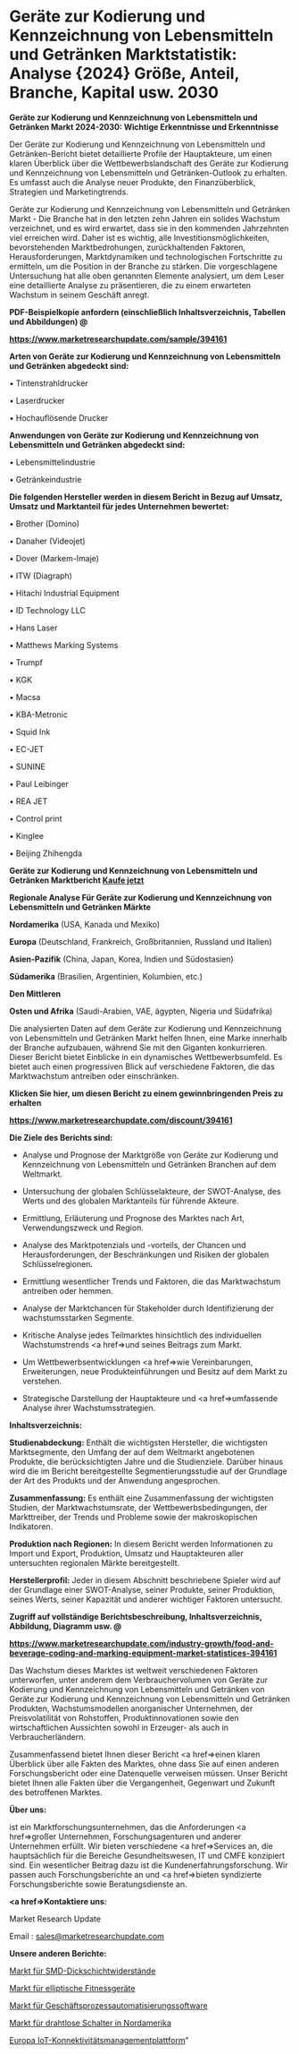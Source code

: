 # Geräte zur Kodierung und Kennzeichnung von Lebensmitteln und Getränken Marktstatistik: Analyse {2024} Größe, Anteil, Branche, Kapital usw. 2030

<strong>Geräte zur Kodierung und Kennzeichnung von Lebensmitteln und Getränken Markt 2024-2030: Wichtige Erkenntnisse und Erkenntnisse</strong>

Der Geräte zur Kodierung und Kennzeichnung von Lebensmitteln und Getränken-Bericht bietet detaillierte Profile der Hauptakteure, um einen klaren Überblick über die Wettbewerbslandschaft des Geräte zur Kodierung und Kennzeichnung von Lebensmitteln und Getränken-Outlook zu erhalten. Es umfasst auch die Analyse neuer Produkte, den Finanzüberblick, Strategien und Marketingtrends.

Geräte zur Kodierung und Kennzeichnung von Lebensmitteln und Getränken Markt - Die Branche hat in den letzten zehn Jahren ein solides Wachstum verzeichnet, und es wird erwartet, dass sie in den kommenden Jahrzehnten viel erreichen wird. Daher ist es wichtig, alle Investitionsmöglichkeiten, bevorstehenden Marktbedrohungen, zurückhaltenden Faktoren, Herausforderungen, Marktdynamiken und technologischen Fortschritte zu ermitteln, um die Position in der Branche zu stärken. Die vorgeschlagene Untersuchung hat alle oben genannten Elemente analysiert, um dem Leser eine detaillierte Analyse zu präsentieren, die zu einem erwarteten Wachstum in seinem Geschäft anregt.



<strong><b>PDF-Beispielkopie anfordern (einschließlich Inhaltsverzeichnis, Tabellen und Abbildungen) @ </b></strong>

<strong><a href=https://www.marketresearchupdate.com/sample/394161>

<strong>https://www.marketresearchupdate.com/sample/394161</u></a></strong></strong>



<strong>Arten von Geräte zur Kodierung und Kennzeichnung von Lebensmitteln und Getränken abgedeckt sind:</strong>

• Tintenstrahldrucker

• Laserdrucker

• Hochauflösende Drucker



<strong>Anwendungen von Geräte zur Kodierung und Kennzeichnung von Lebensmitteln und Getränken abgedeckt sind:</strong>

• Lebensmittelindustrie

• Getränkeindustrie



<strong>Die folgenden Hersteller werden in diesem Bericht in Bezug auf Umsatz, Umsatz und Marktanteil für jedes Unternehmen bewertet:</strong>

• Brother (Domino)

• Danaher (Videojet)

• Dover (Markem-Imaje)

• ITW (Diagraph)

• Hitachi Industrial Equipment

• ID Technology LLC

• Hans Laser

• Matthews Marking Systems

• Trumpf

• KGK

• Macsa

• KBA-Metronic

• Squid Ink

• EC-JET

• SUNINE

• Paul Leibinger

• REA JET

• Control print

• Kinglee

• Beijing Zhihengda



<strong>Geräte zur Kodierung und Kennzeichnung von Lebensmitteln und Getränken Marktbericht <a href=https://www.marketresearchupdate.com/buynow/394161>Kaufe jetzt</a></strong>



<strong>Regionale Analyse Für Geräte zur Kodierung und Kennzeichnung von Lebensmitteln und Getränken Märkte</strong>



<strong>Nordamerika</strong> (USA, Kanada und Mexiko)



<strong>Europa</strong> (Deutschland, Frankreich, Großbritannien, Russland und Italien)



<strong>Asien-Pazifik</strong> (China, Japan, Korea, Indien und Südostasien)



<strong>Südamerika</strong> (Brasilien, Argentinien, Kolumbien, etc.)



<strong>Den Mittleren</strong> 

<strong>Osten und Afrika</strong> (Saudi-Arabien, VAE, ägypten, Nigeria und Südafrika)

Die analysierten Daten auf dem Geräte zur Kodierung und Kennzeichnung von Lebensmitteln und Getränken Markt helfen Ihnen, eine Marke innerhalb der Branche aufzubauen, während Sie mit den Giganten konkurrieren. Dieser Bericht bietet Einblicke in ein dynamisches Wettbewerbsumfeld. Es bietet auch einen progressiven Blick auf verschiedene Faktoren, die das Marktwachstum antreiben oder einschränken.



<strong>Klicken Sie hier, um diesen Bericht zu einem gewinnbringenden Preis zu erhalten
</strong>

<strong><a href=https://www.marketresearchupdate.com/discount/394161>https://www.marketresearchupdate.com/discount/394161</b></u></strong></a>



<strong>Die Ziele des Berichts sind:</strong>

- Analyse und Prognose der Marktgröße von Geräte zur Kodierung und Kennzeichnung von Lebensmitteln und Getränken Branchen auf dem Weltmarkt.

- Untersuchung der globalen Schlüsselakteure, der SWOT-Analyse, des Werts und des globalen Marktanteils für führende Akteure.

- Ermittlung, Erläuterung und Prognose des Marktes nach Art, Verwendungszweck und Region.

- Analyse des Marktpotenzials und -vorteils, der Chancen und Herausforderungen, der Beschränkungen und Risiken der globalen Schlüsselregionen.

- Ermittlung wesentlicher Trends und Faktoren, die das Marktwachstum antreiben oder hemmen.

- Analyse der Marktchancen für Stakeholder durch Identifizierung der wachstumsstarken Segmente.

- Kritische Analyse jedes Teilmarktes hinsichtlich des individuellen Wachstumstrends <a href=>und</a> seines Beitrags zum Markt.

- Um Wettbewerbsentwicklungen <a href=>wie</a> Vereinbarungen, Erweiterungen, neue Produkteinführungen und Besitz auf dem Markt zu verstehen.

- Strategische Darstellung der Hauptakteure und <a href=>umfas</a>sende Analyse ihrer Wachstumsstrategien.



<strong>Inhaltsverzeichnis:</strong>



<strong>Studienabdeckung:</strong> Enthält die wichtigsten Hersteller, die wichtigsten Marktsegmente, den Umfang der auf dem Weltmarkt angebotenen Produkte, die berücksichtigten Jahre und die Studienziele. Darüber hinaus wird die im Bericht bereitgestellte Segmentierungsstudie auf der Grundlage der Art des Produkts und der Anwendung angesprochen.



<strong>Zusammenfassung:</strong> Es enthält eine Zusammenfassung der wichtigsten Studien, der Marktwachstumsrate, der Wettbewerbsbedingungen, der Markttreiber, der Trends und Probleme sowie der makroskopischen Indikatoren.



<strong>Produktion nach Regionen:</strong> In diesem Bericht werden Informationen zu Import und Export, Produktion, Umsatz und Hauptakteuren aller untersuchten regionalen Märkte bereitgestellt.



<strong>Herstellerprofil:</strong> Jeder in diesem Abschnitt beschriebene Spieler wird auf der Grundlage einer SWOT-Analyse, seiner Produkte, seiner Produktion, seines Werts, seiner Kapazität und anderer wichtiger Faktoren untersucht.



<strong><b>Zugriff auf vollständige Berichtsbeschreibung, Inhaltsverzeichnis, Abbildung, Diagramm usw. @ </b></strong>

<strong><a href=https://www.marketresearchupdate.com/industry-growth/food-and-beverage-coding-and-marking-equipment-market-statistices-394161>https://www.marketresearchupdate.com/industry-growth/food-and-beverage-coding-and-marking-equipment-market-statistices-394161</a></strong>

Das Wachstum dieses Marktes ist weltweit verschiedenen Faktoren unterworfen, unter anderem dem Verbrauchervolumen von Geräte zur Kodierung und Kennzeichnung von Lebensmitteln und Getränken von Geräte zur Kodierung und Kennzeichnung von Lebensmitteln und Getränken Produkten, Wachstumsmodellen anorganischer Unternehmen, der Preisvolatilität von Rohstoffen, Produktinnovationen sowie den wirtschaftlichen Aussichten sowohl in Erzeuger- als auch in Verbraucherländern.

Zusammenfassend bietet Ihnen dieser Bericht <a href=>einen</a> klaren Überblick über alle Fakten des Marktes, ohne dass Sie auf einen anderen Forschungsbericht oder eine Datenquelle verweisen müssen. Unser Bericht bietet Ihnen alle Fakten über die Vergangenheit, Gegenwart und Zukunft des betroffenen Marktes.



<strong>Über uns:</strong>

 ist ein Marktforschungsunternehmen, das die Anforderungen <a href=>großer</a> Unternehmen, Forschungsagenturen und anderer Unternehmen erfüllt. Wir bieten verschiedene <a href=>Services</a> an, die hauptsächlich für die Bereiche Gesundheitswesen, IT und CMFE konzipiert sind. Ein wesentlicher Beitrag dazu ist die Kundenerfahrungsforschung. Wir passen auch Forschungsberichte an und <a href=>bieten</a> syndizierte Forschungsberichte sowie Beratungsdienste an.



<strong><a href=>Kontaktiere uns:</a></strong>

Market Research Update

Email : sales@marketresearchupdate.com



<strong>Unsere anderen Berichte:</strong>

<a href=https://www.linkedin.com/pulse/smd-thick-film-resistors-market-2023-trends-new>Markt für SMD-Dickschichtwiderstände</a>

<a href=https://www.linkedin.com/pulse/elliptical-fitness-machine-market-report-2023>Markt für elliptische Fitnessgeräte</a>

<a href=https://www.linkedin.com/pulse/business-process-automation-software-market-2f>Markt für Geschäftsprozessautomatisierungssoftware</a>

<a href=https://www.linkedin.com/pulse/north-america-wireless-switches-market-size>Markt für drahtlose Schalter in Nordamerika</a>

<a href=https://www.linkedin.com/pulse/europe-iot-connectivity-management-platform>Europa IoT-Konnektivitätsmanagementplattform</a>"
